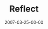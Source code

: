 ---
layout: message
category: message
series: "Kingdom"
title: "Reflect"
date: 2007-03-25-00-00
message_id: 26
sc-permalink-url: "http://soundcloud.com/crdschurch/reflect"
audio: "http://s3.amazonaws.com/crossroads-media/messages/audio/Kingdom_06_Reflect_03-25-07_Tome.mp3"
audio-duration: "36:04"
tag: 
 - perfume
 - harley
 - problem-of-evil
 - evil
 - tome
 - kingdom
 - kingdom-of-god
explicit: false
---